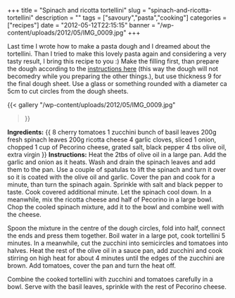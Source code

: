 +++
title = "Spinach and ricotta tortellini"
slug = "spinach-and-ricotta-tortellini"
description = ""
tags = ["savoury","pasta","cooking"]
categories = ["recipes"]
date = "2012-05-12T22:15:15"
banner = "/wp-content/uploads/2012/05/IMG_0009.jpg"
+++

Last time I wrote  how to make a pasta dough and I dreamed about the tortellini. Than I tried to make this lovely pasta again and considering a very tasty result, I bring this
recipe to you :) Make the filling first, than prepare the dough according to the <a title="pasta
dough recipe" href="http://www.ajka-andrej.com/2012/01/19/pasta-maker/"
target="_blank">instructions here</a> (this way the dough will not becomedry while you preparing
the other things.), but use thickness 9 for the final dough sheet. Use a glass or something rounded
with a diameter ca 5cm to cut circles from the dough sheets.

{{< gallery
    "/wp-content/uploads/2012/05/IMG_0009.jpg"
>}}

**Ingredients:**
{{ 8 cherry tomatoes
1 zucchini
bunch of basil leaves
200g fresh spinach leaves
200g ricotta cheese
4 garlic cloves, sliced
1 onion, chopped
1 cup of Pecorino cheese, grated
salt, black pepper
4 tbs olive oil, extra virgin }}
**Instructions:**
Heat the 2tbs of olive oil in a large pan. Add the garlic and onion as it heats. Wash and drain the
spinach leaves and add them to the pan. Use a couple of spatulas to lift the spinach and turn it
over so it is coated with the olive oil and garlic. Cover the pan and cook for a minute, than turn
the spinach again. Sprinkle with salt and black pepper to taste. Cook covered additional minute.
Let the spinach cool down. In a meanwhile, mix the ricotta cheese and half of Pecorino in a large
bowl. Chop the cooled spinach mixture, add it to the bowl and combine well with the cheese.

Spoon the mixture in the centre of the dough circles, fold into half, connect the ends and press
them together. Boil water in a large pot, cook tortellini 5 minutes. In a meanwhile, cut the
zucchini into semicircles and tomatoes into halves. Heat the rest of the olive oil in a sauce pan,
add zucchini and cook stirring on high heat for about 4 minutes until the edges of the zucchini are
brown. Add tomatoes, cover the pan and turn the heat off.

Combine the cooked tortellini with zucchini and tomatoes carefully in a bowl. Serve with the basil
leaves, sprinkle with the rest of Pecorino cheese.
